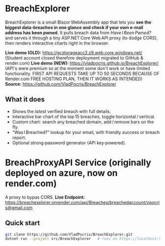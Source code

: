 # BreachExplorer

BreachExplorer is a small Blazor WebAssembly app that lets you **see the biggest data‑breaches in one glance and check if your own e‑mail address has been pwned**. It pulls breach data from *Have I Been Pwned?* and serves it through a tiny ASP.NET Core Web API proxy (to dodge CORS), then renders interactive charts right in the browser.

**Live demo (OLD):** https://gcstorageacc2.z9.web.core.windows.net/  (Student account closed therefore deployment migrated to GitHub & render.com)
**Live demo (NEW):** https://vladpocris.github.io/BreachExplorer/    (API's were premium so at the moment some don't work or have limited functionality. FIRST API REQUESTS TAKE UP TO 50 SECONDS BECAUSE OF Render.com FREE HOSTING PLAN, THEN IT WORKS AS INTENDED)
**Source:** https://github.com/VladPocris/BreachExplorer

## What it does
- Shows the *latest* verified breach with full details.
- Interactive bar chart of the top 15 breaches, toggle horizontal / vertical.
- Custom chart: search any breached domain, add / remove bars on the fly.
- “Was I Breached?” lookup for your email, with friendly success or breach report.
- Optional strong‑password generator (API key‑powered).

# BreachProxyAPI Service (originally deployed on azure, now on render.com)
A proxy to bypas CORS.
**Live Endpoint:** https://breachexplorer.onrender.com/api/Breaches/breachedaccount/vpocris@gmail.com

## Quick start
```bash
git clone https://github.com/VladPocris/BreachExplorer.git
dotnet run --project src/BreachExplorer   # runs on https://localhost:5001
